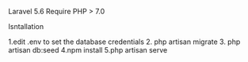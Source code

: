 Laravel 5.6
Require PHP > 7.0

Isntallation

1.edit .env to set the database credentials
2. php artisan migrate
3. php artisan db:seed
4.npm install
5.php artisan serve